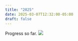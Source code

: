 ```yaml
---
title: "2025"
date: 2025-03-07T12:32:00-05:00
draft: false
---
```

Progress so far.
![](course_completion(2)%201.png)